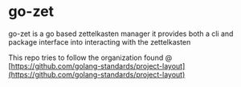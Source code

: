 # go-zet

go-zet is a go based zettelkasten manager it provides both a cli and package interface into interacting with the zettelkasten

This repo tries to follow the organization found @ [https://github.com/golang-standards/project-layout](https://github.com/golang-standards/project-layout)
